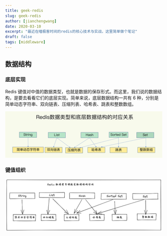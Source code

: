 ```yaml
---
title: geek-redis
slug: geek-redis
author: [jianchengwang]
date: 2020-03-10
excerpt: "最近在喵极客时间的redis的核心技术与实战，这里简单做个笔记"
draft: false
tags: [middleware]
---
```


## 数据结构

### 底层实现

Redis 键值对中值的数据类型，也就是数据的保存形式。而这里，我们说的数据结构，是要去看看它们的底层实现。简单来说，底层数据结构一共有 6 种，分别是简单动态字符串、双向链表、压缩列表、哈希表、跳表和整数数组。

![](images/geek-redis/redis-datastruct.png)

### 键值组织

![](ecd/geek-redis/datastruct.png)

